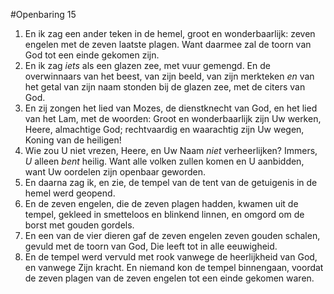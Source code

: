 #Openbaring 15
1. En ik zag een ander teken in de hemel, groot en wonderbaarlijk: zeven engelen met de zeven laatste plagen. Want daarmee zal de toorn van God tot een einde gekomen zijn.
2. En ik zag *iets* als een glazen zee, met vuur gemengd. En de overwinnaars van het beest, van zijn beeld, van zijn merkteken *en* van het getal van zijn naam stonden bij de glazen zee, met de citers van God.
3. En zij zongen het lied van Mozes, de dienstknecht van God, en het lied van het Lam, met de woorden: Groot en wonderbaarlijk zijn Uw werken, Heere, almachtige God; rechtvaardig en waarachtig zijn Uw wegen, Koning van de heiligen!
4. Wie zou U niet vrezen, Heere, en Uw Naam *niet* verheerlijken? Immers, *U* alleen *bent* heilig. Want alle volken zullen komen en U aanbidden, want Uw oordelen zijn openbaar geworden.
5. En daarna zag ik, en zie, de tempel van de tent van de getuigenis in de hemel werd geopend.
6. En de zeven engelen, die de zeven plagen hadden, kwamen uit de tempel, gekleed in smetteloos en blinkend linnen, en omgord om de borst met gouden gordels.
7. En een van de vier dieren gaf de zeven engelen zeven gouden schalen, gevuld met de toorn van God, Die leeft tot in alle eeuwigheid.
8. En de tempel werd vervuld met rook vanwege de heerlijkheid van God, en vanwege Zijn kracht. En niemand kon de tempel binnengaan, voordat de zeven plagen van de zeven engelen tot een einde gekomen waren.
